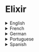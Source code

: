 # Elixir

<details>
  <summary>English</summary>
  
  ### Materials
- [Elixir Introduction](https://elixir-lang.org/getting-started/introduction.html)
- [Wikipedia](https://en.wikipedia.org/wiki/Elixir_(programming_language))
- [Elixir Programming](https://mlsdev.com/blog/elixir-programming-facts-to-know-for-better-app-development)
- [Elixir Forum](https://elixirforum.com/)
- [Elixir: A Big-Picture Programming Language](https://medium.freecodecamp.org/elixir-a-big-picture-programming-language-755dcef2fa6a)
- [My intro to Elixir](https://medium.freecodecamp.org/my-intro-to-elixir-how-learning-another-programming-language-can-make-you-a-better-developer-d967e568191c)
- [What is Elixir used for?](https://www.quora.com/What-is-Elixir-programming-language-used-for)
- [Reddit Community](https://www.reddit.com/r/elixir/)
- [Learn Elixir](https://github.com/dwyl/learn-elixir)
- [Tutorialspoint](https://www.tutorialspoint.com/elixir/)
- [Elixir School](https://elixirschool.com/en/)
- [Elixir Programming Language](https://sweetcode.io/elixir-programming-language/)
- [Eduonix Tutorial](https://blog.eduonix.com/software-development/elixir-programming-language-basic-rules-syntax/)
- [Elixir Examples](https://elixir-examples.github.io/)
- [Elixir-koans](http://elixirkoans.io/)
- [Learn X in Y Minutes](https://learnxinyminutes.com/docs/elixir/)
- [Joy of Elixir](https://joyofelixir.com/toc.html)
- [Elixir for Rubyists](https://thoughtbot.com/blog/elixir-for-rubyists)
- [Railway Oriented Programming in Elixir](https://hexdocs.pm/rop/readme.html)
- [Programming Elixir](https://doc.lagout.org/programmation/Functional%20Programming/Programming%20Elixir_%20Functional%2C%20Concurrent%2C%20Pragmatic%2C%20Fun%20%5BThomas%202014-10-19%5D.pdf)
- [Alchemist Camp episodes](https://alchemist.camp/episodes)
- [How I Learned to Program in Elixir](http://learningelixir.joekain.com/how-I-learned-elixir/)
- [Elixir With José Valim](https://howistart.org/posts/elixir/1/)
- [Introducing Elixir](http://gotocon.com/dl/goto-chicago-2014/slides/DaveThomas_ElixirThePowerOfErlangTheJoyOfRuby.pdf)
- [Elixir Functional Programming](https://people.kth.se/~johanmon/courses/id1019/seminars/lambda/lambda.pdf)
- [Elixir Cheatsheet](https://devhints.io/elixir)
- [Awesome Elixir](https://github.com/h4cc/awesome-elixir)
- [Meta-programming in Elixir](https://elixir-lang.readthedocs.io/en/latest/meta/)
- [Why Elixir Matters](https://www.youtube.com/watch?v=cWAHpvkh8Vs)
- [Elixir in One Video](https://www.youtube.com/watch?v=pBNOavRoNL0)
- [Elixir Video Series](https://www.youtube.com/watch?v=R8CeZazrDHo&amp;list=PLJbE2Yu2zumAgKjSPyFtvYjP5LqgzafQq)
- [Elixir](https://github.com/ohashijr/elixir)
</details>

<details>
  <summary>French</summary>
  
  ### Materials
- [Introduction à Elixir](https://www.synbioz.com/blog/introduction_a_elixir)
- [Elixir (Langage de Programmation)](http://boowiki.info/art/les-langages-de-script/elixir-langage-de-programmation.html)
</details>

<details>
  <summary>German</summary>
  
  ### Materials
- [Pattern Matching in Elixir](https://funktionale-programmierung.de/2018/06/05/elixir-pattern-matching.html)
</details>

<details>
  <summary>Portuguese</summary>
  
  ### Materials
- [Elixir – aprendendo uma linguagem funcional](https://www.lambda3.com.br/2016/06/elixir-aprendendo-uma-linguagem-funcional/)
- [ELIXIR: uma linguagem de programação brasileira](http://www.each.usp.br/petsi/jornal/?p=2459)
- [O Case da Plataformatec com o Elixir](https://qconsp.com/sp2018/system/files/presentation-slides/qcon_sp_2018_-_hugo_barauna_-_plataformatec.pdf)
- [Elixir 1.0 + Phoenix Framework](http://www.akitaonrails.com/2015/06/02/primeiros-passos-elixir-1-0-phoenix-framework-0-13)
- [O Uso do Elixir para a Construção...](http://www.cin.ufpe.br/~tg/2016-1/mmfrb.pdf)
</details>

<details>
  <summary>Spanish</summary>
  
  ### Materials
- [Codigo Facilito](https://codigofacilito.com/articulos/elixir)
- [Elixir, programación funcional para todos](https://www.genbeta.com/desarrollo/elixir-programacion-funcional-para-todos)
- [Aprendiendo Elixir](http://rchavarria.github.io/blog/2016/01/17/aprendiendo-elixir/)
- [Riptutorial](https://riptutorial.com/es/elixir/topic/954/empezando-con-elixir-language)
</details>